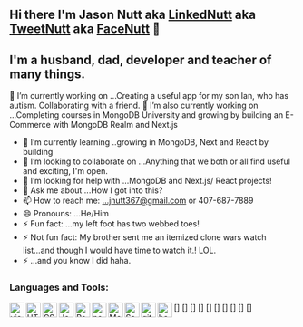 ## Hi there I'm Jason Nutt aka [LinkedNutt](https://www.linkedin.com/in/jnuttlovedisciple/) aka [TweetNutt](https://twitter.com/JasonNutt14) aka [FaceNutt](https://www.facebook.com/jason.nutt.1481/) 👋 

## I'm a husband, dad, developer and teacher of many things.
🔭 I’m currently working on ...Creating a useful app for my son Ian, who has autism. Collaborating with a friend. 
🔭 I’m also currently working on ...Completing courses in MongoDB University and growing by building an E-Commerce with MongoDB Realm and Next.js 


- 🌱 I’m currently learning ..growing in MongoDB, Next and React by building 
- 👯 I’m looking to collaborate on ...Anything that we both or all find useful and exciting, I'm open.
- 🤔 I’m looking for help with ...MongoDB and Next.js/ React projects!
- 💬 Ask me about ...How I got into this?
- 📫 How to reach me: ...jnutt367@gmail.com or 407-687-7889
- 😄 Pronouns: ...He/Him
- ⚡ Fun fact: ...my left foot has two webbed toes!
- ⚡ Not fun fact: My brother sent me an itemized clone wars watch list...and though I would have time to watch it.! LOL.
- ⚡ ...and you know I did haha.
### Languages and Tools:
[<img align="left" alt="visual studio code" width="26px" src="https://img.icons8.com/color/48/visual-studio-code-2019.png">]
[<img align="left" alt="HTML5" width="26px" src="https://cdn-icons-png.flaticon.com/512/1216/1216733.png">]
[<img align="left" alt="CSS" width="26px" src="https://upload.wikimedia.org/wikipedia/commons/d/d5/CSS3_logo_and_wordmark.svg">]
[<img align="left" alt="Javascript" width="26px" src="https://img.icons8.com/color/48/javascript--v2.png">]
[<img align="left" alt="React" width="26px" src="https://img.icons8.com/office/16/000000/react.png">]
[<img align="left" alt="nodejs" width="26px" src="https://img.icons8.com/color/48/nodejs.png">]
[<img align="left" alt="MongoDB" width="26px" src="https://img.icons8.com/color/48/mongodb.png">]
[<img align="left" alt="Sass" width="26px" src="https://img.icons8.com/color/48/sass.png">]
[<img align="left" alt="git" width="26px" src="https://img.icons8.com/color/48/git.png">]
[<img align="left" alt="bash" width="26px" src="https://img.icons8.com/plasticine/100/bash.png">]

